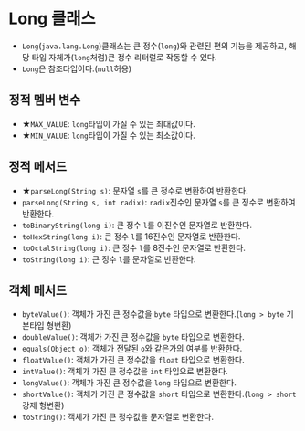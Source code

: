 # Long 클래스
- `Long`(`java.lang.Long`)클래스는 큰 정수(`long`)와 관련된 편의 기능을 제공하고, 해당 타입 자체가(`long`처럼)큰 정수 리터럴로 작동할 수 있다.
- `Long`은 참조타입이다.(`null`허용)
## 정적 멤버 변수
- ★`MAX_VALUE`: `long`타입이 가질 수 있는 최대값이다.
- ★`MIN_VALUE`: `long`타입이 가질 수 있는 최소값이다.
## 정적 메서드
- ★`parseLong(String s)`: 문자열 `s`를 큰 정수로 변환하여 반환한다.
- `parseLong(String s, int radix)`: `radix`진수인 문자열 `s`를 큰 정수로 변환하여 반환한다.
- `toBinaryString(long i)`: 큰 정수 `l`를 이진수인 문자열로 반환한다.
- `toHexString(long i)`: 큰 정수 `l`를 16진수인 문자열로 반환한다.
- `toOctalString(long i)`: 큰 정수 `l`를 8진수인 문자열로 반환한다.
- `toString(long i)`: 큰 정수 `l`를 문자열로 반환한다.
## 객체 메서드
- `byteValue()`: 객체가 가진 큰 정수값을 `byte` 타입으로 변환한다.(`long > byte` 기본타입 형변환)
- `doubleValue()`: 객체가 가진 큰 정수값을 `byte` 타입으로 변환한다.
- `equals(Object o)`: 객체가 전달된 `o`와 같은가의 여부를 반환한다.
- `floatValue()`: 객체가 가진 큰 정수값을 `float` 타입으로 변환한다.
- `intValue()`: 객체가 가진 큰 정수값을 `int` 타입으로 변환한다.
- `longValue()`: 객체가 가진 큰 정수값을 `long` 타입으로 변환한다.
- `shortValue()`: 객체가 가진 큰 정수값을 `short` 타입으로 변환한다.(`long > short`강제 형변환)
- `toString()`: 객체가 가진 큰 정수값을 문자열로 변환한다.